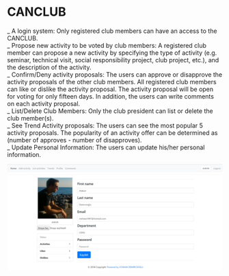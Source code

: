 # CANCLUB

_ A login system: Only registered club members can have an access to the CANCLUB.</br>
_ Propose new activity to be voted by club members: A registered club member can propose
a new activity by specifying the type of activity (e.g. seminar, technical visit, social
responsibility project, club project, etc.), and the description of the activity.</br>
_ Confirm/Deny activity proposals: The users can approve or disapprove the activity
proposals of the other club members. All registered club members can like or dislike the
activity proposal. The activity proposal will be open for voting for only fifteen days. In
addition, the users can write comments on each activity proposal.</br>
_ List/Delete Club Members: Only the club president can list or delete the club member(s).</br>
_ See Trend Activity proposals: The users can see the most popular 5 activity proposals. The
popularity of an activity offer can be determined as (number of approves - number of
disapproves).</br>
_ Update Personal Information: The users can update his/her personal information.</br>

![CANCLUB](https://raw.githubusercontent.com/atakde/CANCLUB/master/AnaResim.jpg)
